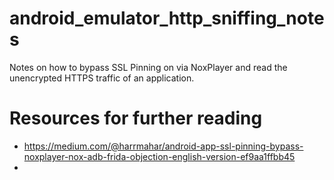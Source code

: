 # android_emulator_http_sniffing_notes
Notes on how to bypass SSL Pinning on via NoxPlayer and read the unencrypted HTTPS traffic of an application.



# Resources for further reading
- https://medium.com/@harrmahar/android-app-ssl-pinning-bypass-noxplayer-nox-adb-frida-objection-english-version-ef9aa1ffbb45
- 

